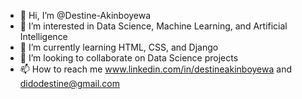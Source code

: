 - 👋 Hi, I’m @Destine-Akinboyewa
- 👀 I’m interested in Data Science, Machine Learning, and Artificial Intelligence
- 🌱 I’m currently learning HTML, CSS, and Django
- 💞️ I’m looking to collaborate on Data Science projects
- 📫 How to reach me www.linkedin.com/in/destineakinboyewa and didodestine@gmail.com

<!---
Destine-Akinboyewa/Destine-Akinboyewa is a ✨ special ✨ repository because its `README.md` (this file) appears on your GitHub profile.
You can click the Preview link to take a look at your changes.
--->
